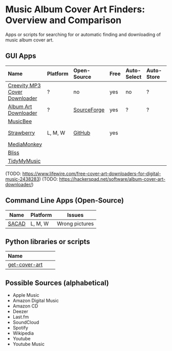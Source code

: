 # Music Album Cover Art Finders: Overview and Comparison
Apps or scripts for searching for or automatic finding and downloading of music album cover art.
## GUI Apps
| Name | Platform | Open-Source | Free | Auto-Select | Auto-Store | Bulk | Remarks |
| :--- | :-- | :-- | :-- | :-- | :-- | :-- | :-- |
| [Creevity MP3 Cover Downloader](https://www.creevity.com/mp3coverdownloader/) | ? | no | yes | no | ? | no | |
| [Album Art Downloader](https://sourceforge.net/projects/album-art/) | ? | [SourceForge](https://sourceforge.net/projects/album-art/)  | yes | ? | ? | ? | Custom sources |
| [MusicBee](https://getmusicbee.com/) |
| [Strawberry](https://www.strawberrymusicplayer.org/) | L, M, W | [GitHub](https://github.com/strawberrymusicplayer/strawberry) | yes | ||| Music player |
| [MediaMonkey](https://www.mediamonkey.com/) |
| [Bliss](https://www.blisshq.com/) |
| [TidyMyMusic](https://www.wondershare.net/ad/tidymymusic-mac/) |

(TODO: https://www.lifewire.com/free-cover-art-downloaders-for-digital-music-2438283)
(TODO: https://hackerspad.net/software/album-cover-art-downloader/)

## Command Line Apps (Open-Source)
| Name | Platform | Issues |
| ---- | ---- | --- |
| [SACAD](https://github.com/desbma/sacad) | L, M, W | Wrong pictures |
## Python libraries or scripts
| Name | | |
| :-- |:-- |:-- |
|[get-cover-art](https://pypi.org/project/get-cover-art/)||

## Possible Sources (alphabetical)
- Apple Music
- Amazon Digital Music
- Amazon CD
- Deezer
- Last.fm
- SoundCloud
- Spotify
- Wikipedia
- Youtube
- Youtube Music
